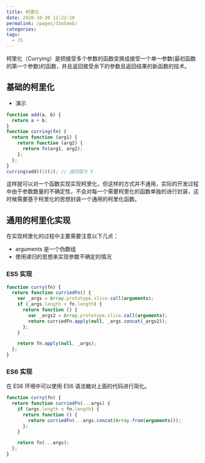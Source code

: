 ```yaml
---
title: 柯里化
date: 2020-10-30 12:22:10
permalink: /pages/33e54eb/
categories:
tags:
  - JS
---
```


柯里化（Currying）是把接受多个参数的函数变换成接受一个单一参数(最初函数的第一个参数)的函数，并且返回接受余下的参数且返回结果的新函数的技术。

## 基础的柯里化
- 演示

```js
function add(a, b) {
  return a + b;
}
function curring(fn) {
  return function (arg1) {
    return function (arg2) {
      return fn(arg1, arg2);
    };
  };
}
curring(add)(1)(2); // 返回值为 3
```

这样就可以对一个函数实现实现柯里化，但这样的方式并不通用，实际的开发过程中由于参数数量的不确定性，不会对每一个需要柯里化的函数单独的进行封装，这时候需要基于柯里化的思想封装一个通用的柯里化函数。

## 通用的柯里化实现

在实现柯里化的过程中主要需要注意以下几点：
- arguments 是一个伪数组
- 使用递归的思想来实现参数不确定的情况

### ES5 实现

```js
function curry(fn) {
  return function curriedFn() {
    var _args = Array.prototype.slice.call(arguments);
    if (_args.length < fn.length) {
      return function () {
        var _args2 = Array.prototype.slice.call(arguments);
        return curriedFn.apply(null, _args.concat(_args2));
      };
    }

    return fn.apply(null, _args);
  };
}
```

### ES6 实现

在 ES6 环境中可以使用 ES6 语法糖对上面的代码进行简化。

```js
function curry(fn) {
  return function curriedFn(...args) {
    if (args.length < fn.length) {
      return function () {
        return curriedFn(...args.concat(Array.from(arguments)));
      };
    }

    return fn(...args);
  };
}
```
